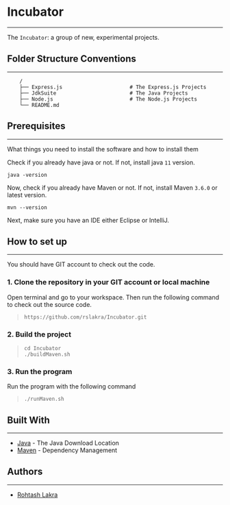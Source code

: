 # Incubator

---

The ```Incubator```: a group of new, experimental projects.

## Folder Structure Conventions

---

```
    /
    ├── Express.js                      # The Express.js Projects
    ├── JdkSuite                        # The Java Projects
    ├── Node.js                         # The Node.js Projects
    └── README.md
```

## Prerequisites

---

What things you need to install the software and how to install them

Check if you already have java or not. If not, install java ``11`` version.

```
java -version
```

Now, check if you already have Maven or not. If not, install Maven ``3.6.0`` or
latest version.

```
mvn --version
```

Next, make sure you have an IDE either Eclipse or IntelliJ.

## How to set up

---

You should have GIT account to check out the code.

### 1. Clone the repository in your GIT account or local machine

Open terminal and go to your workspace. Then run the following command to check out the source code.

> ```
> https://github.com/rslakra/Incubator.git
> ```

### 2. Build the project

> ```
> cd Incubator
> ./buildMaven.sh
> ```

### 3. Run the program

Run the program with the following command

> ```./runMaven.sh```

## Built With

---

* [Java](https://www.java.com/en/download/mac_download.jsp) - The Java Download Location
* [Maven](https://maven.apache.org/) - Dependency Management

## Authors

---

* [Rohtash Lakra](https://github.com/rslakra)


